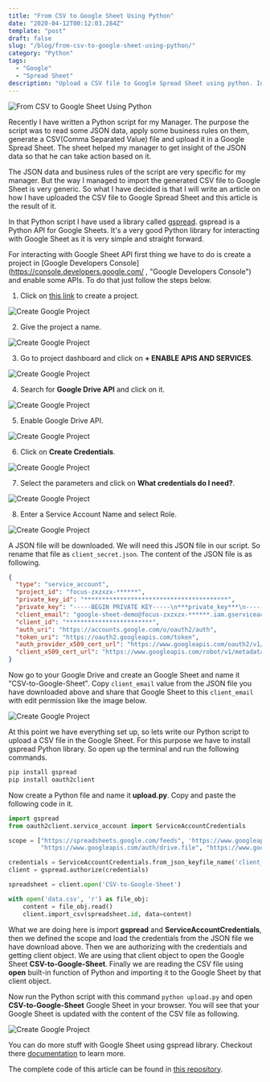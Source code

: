 ```yaml
---
title: "From CSV to Google Sheet Using Python"
date: "2020-04-12T00:12:03.284Z"
template: "post"
draft: false
slug: "/blog/from-csv-to-google-sheet-using-python/"
category: "Python"
tags:
  - "Google"
  - "Spread Sheet"
description: "Upload a CSV file to Google Spread Sheet using python. In this article we have used a Python library gspread. gspread is a Python API for Google Sheets."
---
```


![From CSV to Google Sheet Using Python](/media/csv_to_google_sheet.jpg "From CSV to Google Sheet Using Python")

Recently I have written a Python script for my Manager. The purpose the  script was to read some JSON data, apply some business rules on them, generate a CSV(Comma Separated Value) file and upload it in a Google Spread Sheet. The sheet helped my manager to get insight of the JSON data so that he can take action based on it.

The JSON data and business rules of the script are very specific for my manager. But the way I managed to import the generated CSV file to Google Sheet is very generic. So what I have decided is that I will write an article on how I have uploaded the CSV file to Google Spread Sheet and this article is the result of it.

In that Python script I have used a library called [gspread](https://gspread.readthedocs.io/en/latest/ "gspread"). gspread is a Python API for Google Sheets. It's a very good Python library for interacting with Google Sheet as it is very simple and straight forward.

For interacting with Google Sheet API first thing we have to do is create a project in [Google Developers Console](https://console.developers.google.com/ , "Google Developers Console") and enable some APIs. To do that just follow the steps below.

1. Click on [this link](https://console.developers.google.com/cloud-resource-manager, "Google Developers Console") to create a project.

![Create Google Project](/media/google_sheet/0_create_project.jpg "Create Google Project")

2. Give the project a name.

![Create Google Project](/media/google_sheet/1_project_name.jpg "Create Google Project")

3. Go to project dashboard and click on <strong>  + ENABLE APIS AND SERVICES</strong>.

![Create Google Project](/media/google_sheet/2_enable_apis.jpg "Create Google Project")

4. Search for <strong>Google Drive API</strong> and click on it.

![Create Google Project](/media/google_sheet/3_search_drive_api.jpg "Create Google Project")

5. Enable Google Drive API.

![Create Google Project](/media/google_sheet/4_enable_drive_api.jpg "Create Google Project")

6. Click on <strong>Create Credentials</strong>.

![Create Google Project](/media/google_sheet/5_create_credentials.jpg "Create Google Project")

7. Select the parameters and click on <strong>What credentials do I need?</strong>.

![Create Google Project](/media/google_sheet/6_credential_type.jpg "Create Google Project")

8. Enter a Service Account Name and select Role.

![Create Google Project](/media/google_sheet/7_get_credential_json.jpg "Create Google Project")

A JSON file will be downloaded. We will need this JSON file in our script. So rename that file as ```client_secret.json```. The content of the JSON file is as following.
```json
{
  "type": "service_account",
  "project_id": "focus-zxzxzx-******",
  "private_key_id": "****************************************",
  "private_key": "-----BEGIN PRIVATE KEY-----\n***private_key***\n-----END PRIVATE KEY-----\n",
  "client_email": "google-sheet-demo@focus-zxzxzx-******.iam.gserviceaccount.com",
  "client_id": "************************",
  "auth_uri": "https://accounts.google.com/o/oauth2/auth",
  "token_uri": "https://oauth2.googleapis.com/token",
  "auth_provider_x509_cert_url": "https://www.googleapis.com/oauth2/v1/certs",
  "client_x509_cert_url": "https://www.googleapis.com/robot/v1/metadata/x509/google-sheet-demo%40focus-zxzxzx-******.iam.gserviceaccount.com"
}
```
Now go to your Google Drive and create an Google Sheet and name it "CSV-to-Google-Sheet". Copy ```client_email``` value from the JSON file you have downloaded above and share that Google Sheet to this ```client_email``` with edit permission like the image below.

![Create Google Project](/media/google_sheet/8_share_sheet.jpg "Create Google Project")

At this point we have everything set up, so lets write our Python script to upload a CSV file in the Google Sheet. For this purpose we have to install gspread Python library. So open up the terminal and run the following commands.
```cmd
pip install gspread
pip install oauth2client
```

Now create a Python file and name it <strong>upload.py</strong>. Copy and paste the following code in it.
```python
import gspread
from oauth2client.service_account import ServiceAccountCredentials

scope = ["https://spreadsheets.google.com/feeds", 'https://www.googleapis.com/auth/spreadsheets',
         "https://www.googleapis.com/auth/drive.file", "https://www.googleapis.com/auth/drive"]

credentials = ServiceAccountCredentials.from_json_keyfile_name('client_secret.json', scope)
client = gspread.authorize(credentials)

spreadsheet = client.open('CSV-to-Google-Sheet')

with open('data.csv', 'r') as file_obj:
    content = file_obj.read()
    client.import_csv(spreadsheet.id, data=content)
```

What we are doing here is import <strong>gspread</strong> and <strong>ServiceAccountCredentials</strong>, then we defined the scope and load the credentials from the JSON file we have download above. Then we are authorizing with the credentials and getting client object. We are using that client object to open the Google Sheet <strong>CSV-to-Google-Sheet</strong>. Finally we are reading the CSV file using <strong>open</strong> built-in function of Python and importing it to the Google Sheet by that client object. 

Now run the Python script with this command ```python upload.py``` and open <strong>CSV-to-Google-Sheet</strong> Google Sheet in your browser. You will see that your Google Sheet is updated with the content of the CSV file as following.

![Create Google Project](/media/google_sheet/9_after_upload.jpg "Create Google Project")

You can do more stuff with Google Sheet using gspread library. Checkout there [documentation](https://gspread.readthedocs.io/en/latest/ "gspread") to learn more.

The complete code of this article can be found in [this repository](https://github.com/nahidsaikat/CSV-to-Google-Sheet "GitHub").
